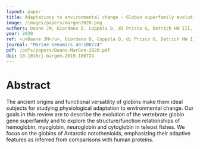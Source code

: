 ```yaml
---
layout: paper
title: Adaptations to environmental change - Globin superfamily evolution in Antarctic fishes
image: /images/papers/margen2020.png
authors: Daane JM, Giordano D, Coppola D, di Prisco G, Detrich HW III, Verde C.
year: 2020
ref: <u>Daane JM</u>, Giordano D, Coppola D, di Prisco G, Detrich HW III, Verde C. 2020. <i>Marine Genomics</i> 49:100724
journal: "Marine Genomics 49:100724"
pdf: /pdfs/papers/Daane-MarGen-2020.pdf
doi: 10.1016/j.margen.2019.100724
---
```


# Abstract
The ancient origins and functional versatility of globins make them ideal subjects for studying physiological adaptation to environmental change. Our goals in this review are to describe the evolution of the vertebrate globin gene superfamily and to explore the structure/function relationships of hemoglobin, myoglobin, neuroglobin and cytoglobin in teleost fishes. We focus on the globins of Antarctic notothenioids, emphasizing their adaptive features as inferred from comparisons with human proteins.
